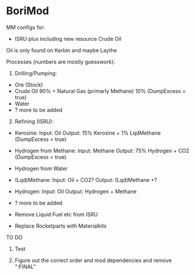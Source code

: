 # BoriMod

MM configs for:

- ISRU plus including new resource Crude Oil

Oil is only found on Kerbin and maybe Laythe

Processes (numbers are mostly guesswork):

1. Drilling/Pumping:

  - Ore (Stock)
  - Crude Oil 90% + Natural Gas (primarly Methane) 10% (DumpExcess = true)
  - Water
  - ? more to be added

2. Refining (ISRU):

  - Kerosine:
    Input: Oil
    Output: 15% Kerosine + 1% LqdMethane (DumpExcess = true)
  
  - Hydrogen from Methane:
    Input: Methane
    Output: 75% Hydrogen + CO2 (DumpExcess = true)
  
  - Hydrogen from Water 

  - (Lqd)Methane:
    Input: Oil + CO2?
    Output: (Lqd)Methane +?
  
  - Hydrogen:
    Input: Oil
    Output: Hydrogen + Methane
 
  - ? more to be added 

- Remove Liquid Fuel etc from ISRU

- Replace Rocketparts with Materialkits

TO DO

1. Test

2. Figure out the correct order and mod dependencies and remove ":FINAL"

